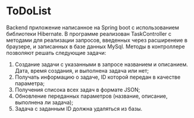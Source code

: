 # ToDoList
Backend приложение написанное на Spring boot c использованием библиотеки Hibernate.
В программе реализован TaskController с методами для реализации запросов, введенных через расширенеие в браузере, и записанных в базе данных MySql.
Методы в контроллере позволяют решать следующие задачи: 
1. Создание задачи с указанными в запросе названием и описанием. Дата, время создания, и выполнена задача или нет;
2. Получать информацию о задаче, ID которой передан в качестве параметра;
3. Получения списока всех задач в формате JSON;
4. Обновление переданных параметров (название, описание, выполнена ли задача);
5. Задача с заданным ID должна удаляться из базы.
